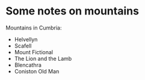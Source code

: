 Some notes on mountains
=======================

Mountains in Cumbria:

* Helvellyn
* Scafell
* Mount Fictional
* The Lion and the Lamb
* Blencathra
* Coniston Old Man
